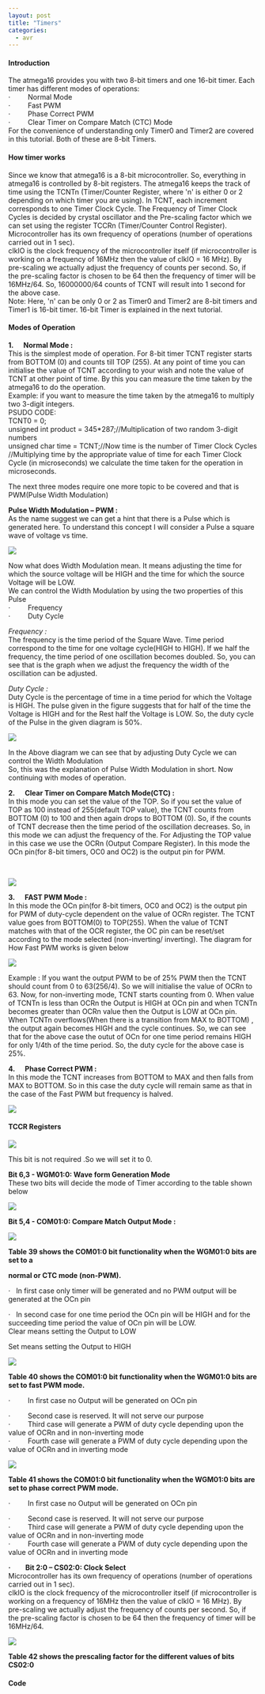 ```yaml
---
layout: post
title: "Timers"
categories:
  - avr
---
```


#### Introduction

The atmega16 provides you with two 8-bit timers and one 16-bit timer. Each timer has different modes of operations:  
·         Normal Mode  
·         Fast PWM  
·         Phase Correct PWM  
·         Clear Timer on Compare Match (CTC) Mode  
For the convenience of understanding only Timer0 and Timer2 are covered in this tutorial. Both of these are 8-bit Timers.

#### How timer works

Since we know that atmega16 is a 8-bit microcontroller. So, everything in atmega16 is controlled by 8-bit registers. The atmega16 keeps the track of time using the TCNTn (Timer/Counter Register, where 'n' is either 0 or 2 depending on which timer you are using). In TCNT, each increment corresponds to one Timer Clock Cycle. The Frequency of Timer Clock Cycles is decided by crystal oscillator and the Pre-scaling factor which we can set using the register TCCRn (Timer/Counter Control Register).  
Microcontroller has its own frequency of operations (number of operations carried out in 1 sec).  
clkIO is the clock frequency of the microcontroller itself (if microcontroller is working on a frequency of 16MHz then the value of clkIO = 16 MHz). By pre-scaling we actually adjust the frequency of counts per second. So, if the pre-scaling factor is chosen to be 64 then the frequency of timer will be 16MHz/64. So, 16000000/64 counts of TCNT will result into 1 second for the above case.  
Note: Here, 'n' can be only 0 or 2 as Timer0 and Timer2 are 8-bit timers and Timer1 is 16-bit timer. 16-bit Timer is explained in the next tutorial.

#### Modes of Operation

**1.      Normal Mode :**  
This is the simplest mode of operation. For 8-bit timer TCNT register starts from BOTTOM (0) and counts till TOP (255). At any point of time you can initialise the value of TCNT according to your wish and note the value of TCNT at other point of time. By this you can measure the time taken by the atmega16 to do the operation.  
Example: if you want to measure the time taken by the atmega16 to multiply two 3-digit integers.  
PSUDO CODE:  
TCNT0 = 0;  
unsigned int product = 345*287;//Multiplication of two random 3-digit numbers  
unsigned char time = TCNT;//Now time is the number of Timer Clock Cycles  
//Multiplying time by the appropriate value of time for each Timer Clock Cycle (in microseconds) we calculate the time taken for the operation in microseconds.

The next three modes require one more topic to be covered and that is PWM(Pulse Width Modulation)

  
**Pulse Width Modulation – PWM :**  
As the name suggest we can get a hint that there is a Pulse which is generated here. To understand this concept I will consider a Pulse a square wave of voltage vs time.

![][1]

  
Now what does Width Modulation mean. It means adjusting the time for which the source voltage will be HIGH and the time for which the source Voltage will be LOW.  
We can control the Width Modulation by using the two properties of this Pulse  
·         Frequency  
·         Duty Cycle

_Frequency :_  
The frequency is the time period of the Square Wave. Time period correspond to the time for one voltage cycle(HIGH to HIGH). If we half the frequency, the time period of one oscillation becomes doubled. So, you can see that is the graph when we adjust the frequency the width of the oscillation can be adjusted.

  
_Duty Cycle :_  
Duty Cycle is the percentage of time in a time period for which the Voltage is HIGH. The pulse given in the figure suggests that for half of the time the Voltage is HIGH and for the Rest half the Voltage is LOW. So, the duty cycle of the Pulse in the given diagram is 50%.

![][2]

  
In the Above diagram we can see that by adjusting Duty Cycle we can control the Width Modulation  
So, this was the explanation of Pulse Width Modulation in short. Now continuing with modes of operation.

**2.      Clear Timer on Compare Match Mode(CTC) :**  
In this mode you can set the value of the TOP. So if you set the value of TOP as 100 instead of 255(default TOP value), the TCNT counts from BOTTOM (0) to 100 and then again drops to BOTTOM (0). So, if the counts of TCNT decrease then the time period of the oscillation decreases. So, in this mode we can adjust the frequency of the. For Adjusting the TOP value in this case we use the OCRn (Output Compare Register). In this mode the OCn pin(for 8-bit timers, OC0 and OC2) is the output pin for PWM.

 

![][3]

  
**3.      FAST PWM Mode :**  
In this mode the OCn pin(for 8-bit timers, OC0 and OC2) is the output pin for PWM of duty-cycle dependent on the value of OCRn register. The TCNT value goes from BOTTOM(0) to TOP(255). When the value of TCNT matches with that of the OCR register, the OC pin can be reset/set according to the mode selected (non-inverting/ inverting). The diagram for How Fast PWM works is given below

![][4]

Example : If you want the output PWM to be of 25% PWM then the TCNT should count from 0 to 63(256/4). So we will initialise the value of OCRn to 63. Now, for non-inverting mode, TCNT starts counting from 0. When value of TCNTn is less than OCRn the Output is HIGH at OCn pin and when TCNTn becomes greater than OCRn value then the Output is LOW at OCn pin. When TCNTn overflows(When there is a transition from MAX to BOTTOM) , the output again becomes HIGH and the cycle continues. So, we can see that for the above case the outut of OCn for one time period remains HIGH for only 1/4th of the time period. So, the duty cycle for the above case is 25%.

**4.      Phase Correct PWM :**  
In this mode the TCNT increases from BOTTOM to MAX and then falls from MAX to BOTTOM. So in this case the duty cycle will remain same as that in the case of the Fast PWM but frequency is halved.

![][5]

#### TCCR Registers

![][6]

This bit is not required .So we will set it to 0.

**Bit 6,3 - WGM01:0: Wave form Generation Mode**  
These two bits will decide the mode of Timer according to the table shown below

![][7]

**Bit 5,4 - COM01:0: Compare Match Output Mode :**

**![][8]**

**Table 39 shows the COM01:0 bit functionality when the WGM01:0 bits are set to a**

**normal or CTC mode (non-PWM).**

·   In first case only timer will be generated and no PWM output will be generated at the OCn pin

·   In second case for one time period the OCn pin will be HIGH and for the succeeding time period the value of OCn pin will be LOW.  
Clear means setting the Output to LOW

Set means setting the Output to HIGH

![][9]

**Table 40 shows the COM01:0 bit functionality when the WGM01:0 bits are set to fast PWM mode.**

·         In first case no Output will be generated on OCn pin

·         Second case is reserved. It will not serve our purpose  
·         Third case will generate a PWM of duty cycle depending upon the value of OCRn and in non-inverting mode  
·         Fourth case will generate a PWM of duty cycle depending upon the value of OCRn and in inverting mode

![][10]

**Table 41 shows the COM01:0 bit functionality when the WGM01:0 bits are set to phase correct PWM mode.**

·         In first case no Output will be generated on OCn pin

·         Second case is reserved. It will not serve our purpose  
·         Third case will generate a PWM of duty cycle depending upon the value of OCRn and in non-inverting mode  
·         Fourth case will generate a PWM of duty cycle depending upon the value of OCRn and in inverting mode

**·         Bit 2:0 – CS02:0: Clock Select**  
Microcontroller has its own frequency of operations (number of operations carried out in 1 sec).  
clkIO is the clock frequency of the microcontroller itself (if microcontroller is working on a frequency of 16MHz then the value of clkIO = 16 MHz). By pre-scaling we actually adjust the frequency of counts per second. So, if the pre-scaling factor is chosen to be 64 then the frequency of timer will be 16MHz/64.

![][11]

**Table 42 shows the prescaling factor for the different values of bits CS02:0**

#### Code

[1]: https://lh3.googleusercontent.com/IZuu_j4XrZPemXTW_jydHL16q6SMQ_axOR4na2bWvgpHFpxodhVxpOiKuQYpqZwBss2Fp3A-525vVCWR4kst0yWrmZUW3yDm7HN6agMCuUwwtpqiG8pRpZzzrg
[2]: https://lh4.googleusercontent.com/jPZeeoHdAZ1mPe3NBmwdip0WNSQj7IlhmCU_BnlwXDl8xOEdzjnad1PF6SE66iPF3jLIefydvjxJGwh5xMCbtFLZBcxylqK5NC3kGDDxzjvmLYwH4TVwFvFnZA
[3]: https://lh6.googleusercontent.com/-qK9ZCSrsIsBVC_nn4ZPPVjqqw_L--eV39ji4EAMaJZDMyqPFg2MYb30C9eFVP00wu7zbUc2ex2Ab7d0mOqltCMdr10jHx-oCgujuhEsDfjqg0Ukdxbs2EqZjA
[4]: https://lh3.googleusercontent.com/tGwMNSzy4B_7iZxzOEjLFKKNREvc9Fp8UTN_cv4_9U5rMXj18f781dHwr_ADayXD_QCBPj5sHz0P2cXpY2r-UOp194CxOSbqZCc3kpM-D99KVRWhm7yfjdVF2A
[5]: https://lh6.googleusercontent.com/-DqGjjqpIFo9VXBQp07CkYuLyvD96F3dMqVHL_7THZFmfU7DT-UHHg5f_ro1EniT8AAB4IFoKNcVy5xkroYJo8hBjAawrV7FBiNadWHNTeI6Di2TfCMqsC2sFQ
[6]: https://lh3.googleusercontent.com/bvMgqJbXiqAR45CY7TSNVoWfY5VTwentfFqXX8LBtfECXOGHaJfJwcT8nA6e640UydIm55lAMheLAe4HAqiNTLSdTlIcDpp_b1moWDLHiuSN97s4zUmwxHGpmQ
[7]: https://lh6.googleusercontent.com/2s_L5o1U40iKQMAQm2cntzFsWfLSFVGsRp_8XLHTaRKwCxN3rlcWLrPhwmtQq1SPrc-DmjempmsXLTsDap1hL08Ar0qnPMfWpsSrFVX8nd9TIfyJdhpcF2EmPQ
[8]: https://lh6.googleusercontent.com/GwwTH-OhZMXhhLZwgmFSMqY8mpSB1WE-CBvI4Tb2wPrN8Qif2txgTmGn3XVgs05rpG13XuSHapGTvIjt-ZUk4kGNF0KyIeVpEA4H85TNiEpiOtSMhWau86vfXA
[9]: https://lh3.googleusercontent.com/bR6V2vJDHQlA09Uns_L6tfm_9HlhBFEw7b2CUdmAIUzZTvwuXiFhTnAOK01gSDqKZfhEbg3TxJWCnX3jvWkcw9SEk_BJfsapV3eC_QaSDG4TMOQ912oLLdKVUQ
[10]: https://lh3.googleusercontent.com/o3WgTYXZZARmITn-2R3mh877m-MKLqYFVN_MK9DL9I4gnkZZsUlzYVCfddJ97UH3ZUexI4gTX9Uye6DfV0Um61TIlGNBZu8tx8lqMMeXzj4sKC3XZtQeN0Fl_Q
[11]: https://lh6.googleusercontent.com/78cZ7I_29s2tudw_OCJhcCtYLImPDykYzg-mEDI6wRCyXub4v75r38CuxBGuqo35oxAB-GWTJt64xsKDWJIWLiygpx0GXoqentOyaiZDTAjl1CLQktSmSO2dXA
